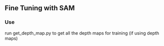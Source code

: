 ## Fine Tuning with SAM 

### Use 

run get_depth_map.py to get all the depth maps for training (if using depth maps)